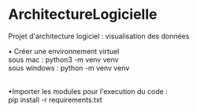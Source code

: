 # ArchitectureLogicielle
Projet d'architecture logiciel : visualisation des données

• Créer une environnement virtuel <br/>
<tab/>sous mac : python3 -m venv venv<br/>
<tab/>sous windows : python -m venv venv<br/><br/>

•Importer les modules pour l'execution du code :<br/>
    pip install -r requirements.txt<br/>
